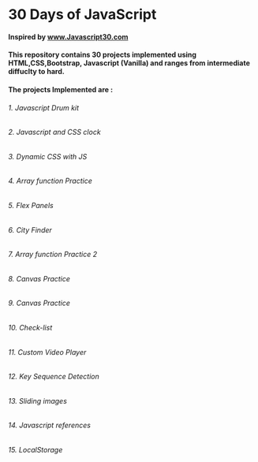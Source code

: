 # 30 Days of JavaScript

#### Inspired by www.Javascript30.com

#### This repository contains 30 projects implemented using HTML,CSS,Bootstrap, Javascript (Vanilla) and ranges from intermediate diffuclty to hard.

#### The projects Implemented are :
 
###### 1. Javascript Drum kit
###### 2. Javascript and CSS clock
###### 3. Dynamic CSS with JS
###### 4. Array function Practice
###### 5. Flex Panels
###### 6. City Finder
###### 7. Array function Practice 2
###### 8. Canvas Practice
###### 9. Canvas Practice
###### 10. Check-list
###### 11. Custom Video Player
###### 12. Key Sequence Detection
###### 13. Sliding images
###### 14. Javascript references
###### 15. LocalStorage